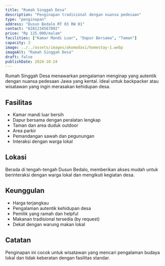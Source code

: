 ```yaml
---
title: "Rumah Singgah Desa"
description: "Penginapan tradisional dengan nuansa pedesaan"
type: "penginapan"
address: "Dusun Bedalo RT 03 RW 01"
contact: "6281234567892"
price: "Rp 125.000/malam"
facilities: ["Kamar Mandi Luar", "Dapur Bersama", "Taman"]
capacity: 3
image: ../../assets/images/akomodasi/homestay-1.webp
imageAlt: "Rumah Singgah Desa"
draft: false
publishDate: 2024-10-24
---
```


Rumah Singgah Desa menawarkan pengalaman menginap yang autentik dengan nuansa pedesaan Jawa yang kental. Ideal untuk backpacker atau wisatawan yang ingin merasakan kehidupan desa.

## Fasilitas

- Kamar mandi luar bersih
- Dapur bersama dengan peralatan lengkap
- Taman dan area duduk outdoor
- Area parkir
- Pemandangan sawah dan pegunungan
- Interaksi dengan warga lokal

## Lokasi

Berada di tengah-tengah Dusun Bedalo, memberikan akses mudah untuk berinteraksi dengan warga lokal dan mengikuti kegiatan desa.

## Keunggulan

- Harga terjangkau
- Pengalaman autentik kehidupan desa
- Pemilik yang ramah dan helpful
- Makanan tradisional tersedia (by request)
- Dekat dengan warung makan lokal

## Catatan

Penginapan ini cocok untuk wisatawan yang mencari pengalaman budaya lokal dan tidak keberatan dengan fasilitas standar.
